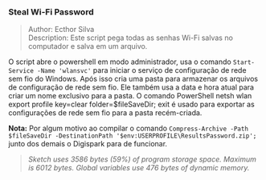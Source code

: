 ### Steal Wi-Fi Password

> Author: Ecthor Silva  
> Description: Este script pega todas as senhas Wi-Fi salvas no computador e salva em um arquivo.

O script abre o powershell em modo administrador, usa o comando `Start-Service -Name 'wlansvc'` para iniciar o serviço de configuração de rede sem fio do Windows. Após isso cria uma pasta para armazenar os arquivos de configuração de rede sem fio. Ele também usa a data e hora atual para criar um nome exclusivo para a pasta. O comando PowerShell netsh wlan export profile key=clear folder=$fileSaveDir; exit é usado para exportar as configurações de rede sem fio para a pasta recém-criada.

**Nota:** Por algum motivo ao compilar o comando `Compress-Archive -Path $fileSaveDir -DestinationPath '$env:USERPROFILE\ResultsPassword.zip';` junto dos demais o Digispark para de funcionar.

> _Sketch uses 3586 bytes (59%) of program storage space. Maximum is 6012 bytes._ 
> _Global variables use 476 bytes of dynamic memory._